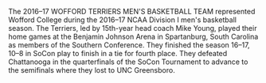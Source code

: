 The 2016–17 WOFFORD TERRIERS MEN'S BASKETBALL TEAM represented Wofford College during the 2016–17 NCAA Division I men's basketball season. The Terriers, led by 15th-year head coach Mike Young, played their home games at the Benjamin Johnson Arena in Spartanburg, South Carolina as members of the Southern Conference. They finished the season 16–17, 10–8 in SoCon play to finish in a tie for fourth place. They defeated Chattanooga in the quarterfinals of the SoCon Tournament to advance to the semifinals where they lost to UNC Greensboro.
